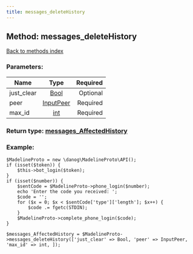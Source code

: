 ```yaml
---
title: messages_deleteHistory
---
```

## Method: messages\_deleteHistory  
[Back to methods index](index.md)


### Parameters:

| Name     |    Type       | Required |
|----------|:-------------:|---------:|
|just\_clear|[Bool](../types/Bool.md) | Optional|
|peer|[InputPeer](../types/InputPeer.md) | Required|
|max\_id|[int](../types/int.md) | Required|


### Return type: [messages\_AffectedHistory](../types/messages_AffectedHistory.md)

### Example:


```
$MadelineProto = new \danog\MadelineProto\API();
if (isset($token)) {
    $this->bot_login($token);
}
if (isset($number)) {
    $sentCode = $MadelineProto->phone_login($number);
    echo 'Enter the code you received: ';
    $code = '';
    for ($x = 0; $x < $sentCode['type']['length']; $x++) {
        $code .= fgetc(STDIN);
    }
    $MadelineProto->complete_phone_login($code);
}

$messages_AffectedHistory = $MadelineProto->messages_deleteHistory(['just_clear' => Bool, 'peer' => InputPeer, 'max_id' => int, ]);
```